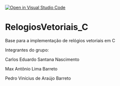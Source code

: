 [![Open in Visual Studio Code](https://classroom.github.com/assets/open-in-vscode-718a45dd9cf7e7f842a935f5ebbe5719a5e09af4491e668f4dbf3b35d5cca122.svg)](https://classroom.github.com/online_ide?assignment_repo_id=11561676&assignment_repo_type=AssignmentRepo)
# RelogiosVetoriais_C
Base para a implementação de relógios vetoriais em C

Integrantes do grupo:

Carlos Eduardo Santana Nascimento

Max Antônio Lima Barreto

Pedro Vinícius de Araújo Barreto
